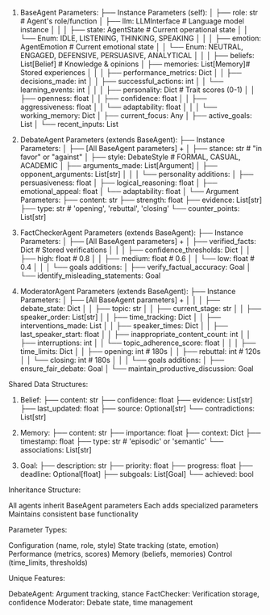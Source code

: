 1. BaseAgent Parameters:
├── Instance Parameters (self):
│   ├── role: str            # Agent's role/function
│   ├── llm: LLMInterface    # Language model instance
│   │
│   ├── state: AgentState    # Current operational state
│   │   └── Enum: IDLE, LISTENING, THINKING, SPEAKING
│   │
│   ├── emotion: AgentEmotion # Current emotional state
│   │   └── Enum: NEUTRAL, ENGAGED, DEFENSIVE, PERSUASIVE, ANALYTICAL
│   │
│   ├── beliefs: List[Belief] # Knowledge & opinions
│   ├── memories: List[Memory]# Stored experiences
│   │
│   ├── performance_metrics: Dict
│   │   ├── decisions_made: int
│   │   ├── successful_actions: int
│   │   └── learning_events: int
│   │
│   ├── personality: Dict     # Trait scores (0-1)
│   │   ├── openness: float
│   │   ├── confidence: float
│   │   ├── aggressiveness: float
│   │   └── adaptability: float
│   │
│   └── working_memory: Dict
│       ├── current_focus: Any
│       ├── active_goals: List
│       └── recent_inputs: List

2. DebateAgent Parameters (extends BaseAgent):
├── Instance Parameters:
│   ├── [All BaseAgent parameters] +
│   ├── stance: str          # "in favor" or "against"
│   ├── style: DebateStyle   # FORMAL, CASUAL, ACADEMIC
│   ├── arguments_made: List[Argument]
│   ├── opponent_arguments: List[str]
│   │
│   └── personality additions:
│       ├── persuasiveness: float
│       ├── logical_reasoning: float
│       ├── emotional_appeal: float
│       └── adaptability: float
│
└── Argument Parameters:
    ├── content: str
    ├── strength: float
    ├── evidence: List[str]
    ├── type: str           # 'opening', 'rebuttal', 'closing'
    └── counter_points: List[str]

3. FactCheckerAgent Parameters (extends BaseAgent):
├── Instance Parameters:
│   ├── [All BaseAgent parameters] +
│   ├── verified_facts: Dict # Stored verifications
│   │
│   ├── confidence_thresholds: Dict
│   │   ├── high: float   # 0.8
│   │   ├── medium: float # 0.6
│   │   └── low: float    # 0.4
│   │
│   └── goals additions:
│       ├── verify_factual_accuracy: Goal
│       └── identify_misleading_statements: Goal

4. ModeratorAgent Parameters (extends BaseAgent):
├── Instance Parameters:
│   ├── [All BaseAgent parameters] +
│   │
│   ├── debate_state: Dict
│   │   ├── topic: str
│   │   ├── current_stage: str
│   │   ├── speaker_order: List[str]
│   │   ├── time_tracking: Dict
│   │   ├── interventions_made: List
│   │   ├── speaker_times: Dict
│   │   ├── last_speaker_start: float
│   │   ├── inappropriate_content_count: int
│   │   ├── interruptions: int
│   │   └── topic_adherence_score: float
│   │
│   ├── time_limits: Dict
│   │   ├── opening: int    # 180s
│   │   ├── rebuttal: int   # 120s
│   │   └── closing: int    # 180s
│   │
│   └── goals additions:
│       ├── ensure_fair_debate: Goal
│       └── maintain_productive_discussion: Goal

Shared Data Structures:
1. Belief:
├── content: str
├── confidence: float
├── evidence: List[str]
├── last_updated: float
├── source: Optional[str]
└── contradictions: List[str]

2. Memory:
├── content: str
├── importance: float
├── context: Dict
├── timestamp: float
├── type: str          # 'episodic' or 'semantic'
└── associations: List[str]

3. Goal:
├── description: str
├── priority: float
├── progress: float
├── deadline: Optional[float]
├── subgoals: List[Goal]
└── achieved: bool

Inheritance Structure:

All agents inherit BaseAgent parameters
Each adds specialized parameters
Maintains consistent base functionality


Parameter Types:

Configuration (name, role, style)
State tracking (state, emotion)
Performance (metrics, scores)
Memory (beliefs, memories)
Control (time_limits, thresholds)


Unique Features:

DebateAgent: Argument tracking, stance
FactChecker: Verification storage, confidence
Moderator: Debate state, time management